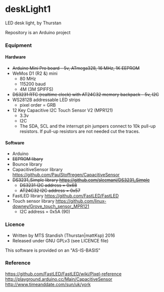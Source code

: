# deskLight1
LED desk light, by Thurstan

Repository is an Arduino project

### Equipment
#### Hardware
- ~~Arduino Mini Pro board - 5v, ATmega328, 16 MHz, 1K EEPROM~~
- WeMos D1 (R2 &) mini
  * 80 MHz 
  * 115200 baud 
  * 4M (3M SPIFFS)
- ~~DS3231 RTC (realtime clock) with AT24C32 memory backpack - 5v, I2C~~
- WS2812B addressable LED strips
  * pixel order = GRB
- 12 Key Capacitive I2C Touch Sensor V2 (MPR121)
  * 3.3v
  * I2C
  * The SDA, SCL and the interrupt pin jumpers connect to 10k pull-up resistors. If pull-up resistors are not needed cut the traces.

#### Software
- Arduino 
- ~~EEPROM libary~~
- Bounce library
- CapacitiveSensor library  https://github.com/PaulStoffregen/CapacitiveSensor
- ~~DS3231_Simple library  https://github.com/sleemanj/DS3231_Simple~~
  * ~~DS3231 I2C address = 0x68~~
  * ~~AT24C32 I2C address = 0x57~~
- FastLED library  https://github.com/FastLED/FastLED
- Touch sensor library  https://github.com/linux-downey/Grove_touch_sensor_MPR121
  * I2C address = 0x5A (90)

### Licence
- Written by MTS Standish (Thurstan|mattKsp) 2016
- Released under GNU GPLv3 (see LICENCE file)

This software is provided on an "AS-IS-BASIS"

### Reference
https://github.com/FastLED/FastLED/wiki/Pixel-reference <br> http://playground.arduino.cc/Main/CapacitiveSensor <br> http://www.timeanddate.com/sun/uk/york <br>  
 
